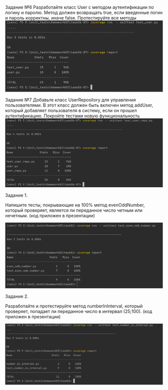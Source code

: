 Задание №6
Разработайте класс User с методом аутентификации по логину и паролю. Метод должен возвращать true, если
введенные логин и пароль корректны, иначе false. Протестируйте все методы
![](./task06-07/img1.png)

Задание №7
Добавьте класс UserRepository для управления пользователями. В этот класс должен быть включен метод
addUser, который добавляет пользователя в систему, если он прошел аутентификацию. Покройте тестами новую
функциональность
![](./task06-07/img2.png)




Задание 1.

Напишите тесты, покрывающие на 100% метод evenOddNumber, который проверяет, является ли переданное число четным или нечетным. (код приложен в презентации)

![](./task01/img.png)


Задание 2.

Разработайте и протестируйте метод numberInInterval, который проверяет, попадает ли переданное число в интервал (25;100). (код приложен в презентации)

![](./task02/img.png)